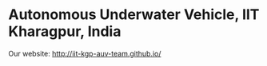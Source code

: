 Autonomous Underwater Vehicle, IIT Kharagpur, India
===================================================

Our website: http://iit-kgp-auv-team.github.io/
